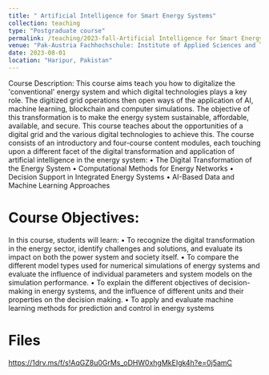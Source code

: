 ```yaml
---
title: " Artificial Intelligence for Smart Energy Systems"
collection: teaching
type: "Postgraduate course"
permalink: /teaching/2023-fall-Artificial Intelligence for Smart Energy Systems
venue: "Pak-Austria Fachhochschule: Institute of Applied Sciences and Technology, Sino-Pak Center for Artificial Intelligence"
date: 2023-08-01
location: "Haripur, Pakistan"
---
```


Course Description:
This course aims teach you how to digitalize the 'conventional' energy system and which digital technologies plays a key role. The digitized grid operations then open ways of the application of AI, machine learning, blockchain and computer simulations. The objective of this transformation is to make the energy system sustainable, affordable, available, and secure. This course teaches about the opportunities of a digital grid and the various digital technologies to achieve this. The course consists of an introductory and four-course content modules, each touching upon a different facet of the digital transformation and application of artificial intelligence in the energy system:
•	The Digital Transformation of the Energy System
•	Computational Methods for Energy Networks
•	Decision Support in Integrated Energy Systems
•	AI-Based Data and Machine Learning Approaches

Course Objectives:
======

In this course, students will learn:
•	To recognize the digital transformation in the energy sector, identify challenges and solutions, and evaluate its impact on both the power system and society itself.
•	To compare the different model types used for numerical simulations of energy systems and evaluate the influence of individual parameters and system models on the simulation performance.
•	To explain the different objectives of decision-making in energy systems, and the influence of different units and their properties on the decision making.
•	To apply and evaluate machine learning methods for prediction and control in energy systems

Files
======
https://1drv.ms/f/s!AqGZ8u0GrMs_oDHW0xhgMkEIgk4h?e=0j5amC